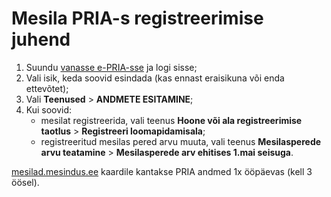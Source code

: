 # Mesila PRIA-s registreerimise juhend


1. Suundu [vanasse e-PRIA-sse](https://epria.pria.ee/epria/) ja logi sisse;
2. Vali isik, keda soovid esindada (kas ennast eraisikuna või enda ettevõtet);
3. Vali **Teenused** > **ANDMETE ESITAMINE**;
4. Kui soovid:
      * mesilat registreerida, vali teenus **Hoone või ala registreerimise taotlus** > **Registreeri loomapidamisala**;
      * registreeritud mesilas pered arvu muuta, vali teenus **Mesilasperede arvu teatamine** > **Mesilasperede arv ehitises 1.mai seisuga**.

[mesilad.mesindus.ee](https://mesilad.mesindus.ee/) kaardile kantakse PRIA andmed 1x ööpäevas (kell 3 öösel). 

